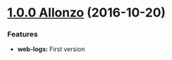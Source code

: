 <a name="1.0.0"></a>

# [1.0.0 Allonzo](https://github.com/CodeCorico/allons-y-web-logs/releases/tag/1.0.0) (2016-10-20)


### Features

* **web-logs:** First version
